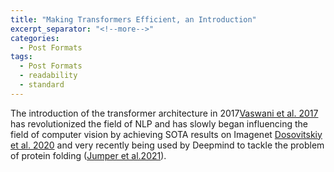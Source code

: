```yaml
---
title: "Making Transformers Efficient, an Introduction"
excerpt_separator: "<!--more-->"
categories:
  - Post Formats
tags:
  - Post Formats
  - readability
  - standard
---
```


The introduction of the transformer architecture in 2017[Vaswani et al. 2017](https://arxiv.org/pdf/1706.03762.pdf) has revolutionized the field of NLP and has slowly began influencing the field of computer vision by achieving SOTA results on Imagenet [Dosovitskiy et al. 2020](https://arxiv.org/pdf/2010.11929.pdf) and very recently being used by Deepmind to tackle the problem of protein folding ([Jumper et al.2021](https://www.nature.com/articles/s41586-021-03819-2.pdf)).
